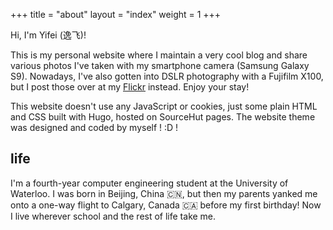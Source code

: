 +++
title = "about"
layout = "index"
weight = 1
+++

Hi, I'm Yifei (逸飞)! 

This is my personal website where I maintain a very cool blog and share various photos I've taken with my smartphone camera (Samsung Galaxy S9). Nowadays, I've also gotten into DSLR photography with a Fujifilm X100, but I post those over at my [Flickr](https://www.flickr.com/photos/196684962@N07/) instead. Enjoy your stay!

This website doesn't use any JavaScript or cookies, just some plain HTML and CSS built with Hugo, hosted on SourceHut pages. The website theme was designed and coded by myself ! :D !

## life

I'm a fourth-year computer engineering student at the University of Waterloo. I was born in Beijing, China 🇨🇳, but then my parents yanked me onto a one-way flight to Calgary, Canada 🇨🇦 before my first birthday! Now I live wherever school and the rest of life take me.
